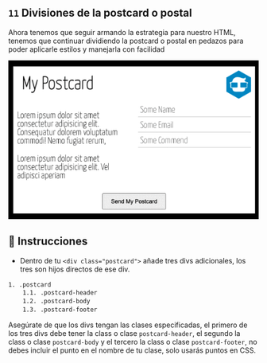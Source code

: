 ## `11` Divisiones de la postcard o postal

Ahora tenemos que seguir armando la estrategia para nuestro HTML, tenemos que continuar dividiendo la postcard o postal en pedazos para poder aplicarle estilos y manejarla con facilidad

![Postcard Divisions](../../assets/11-postcard-divisions.gif?raw=true)

## 📝 Instrucciones 

- Dentro de tu `<div class="postcard">` añade tres divs adicionales, los tres son hijos directos de ese div.

```txt
1. .postcard
    1.1. .postcard-header
    1.2. .postcard-body
    1.3. .postcard-footer
```

Asegúrate de que los divs tengan las clases especificadas, el primero de los tres divs debe tener la class o clase `postcard-header`, el segundo la class o clase `postcard-body` y el tercero la class o clase `postcard-footer`, no debes incluir el punto en el nombre de tu clase, solo usarás puntos en CSS.
